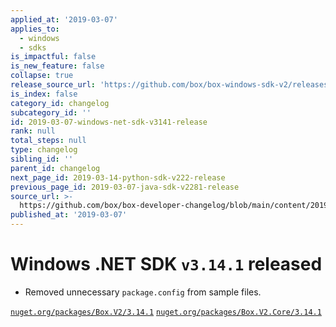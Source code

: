 ```yaml
---
applied_at: '2019-03-07'
applies_to:
  - windows
  - sdks
is_impactful: false
is_new_feature: false
collapse: true
release_source_url: 'https://github.com/box/box-windows-sdk-v2/releases/tag/v3.14.1'
is_index: false
category_id: changelog
subcategory_id: ''
id: 2019-03-07-windows-net-sdk-v3141-release
rank: null
total_steps: null
type: changelog
sibling_id: ''
parent_id: changelog
next_page_id: 2019-03-14-python-sdk-v222-release
previous_page_id: 2019-03-07-java-sdk-v2281-release
source_url: >-
  https://github.com/box/box-developer-changelog/blob/main/content/2019/03-07-windows-net-sdk-v3141-release.md
published_at: '2019-03-07'
---
```

# Windows .NET SDK `v3.14.1` released

- Removed unnecessary `package.config` from sample files.

[`nuget.org/packages/Box.V2/3.14.1`](https://www.nuget.org/packages/Box.V2/3.14.1)
[`nuget.org/packages/Box.V2.Core/3.14.1`](https://www.nuget.org/packages/Box.V2.Core/3.14.1)